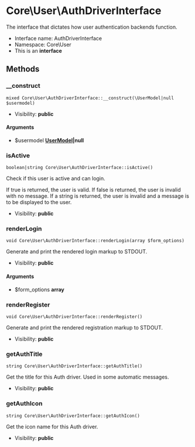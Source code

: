 Core\User\AuthDriverInterface
===============

The interface that dictates how user authentication backends function.




* Interface name: AuthDriverInterface
* Namespace: Core\User
* This is an **interface**






Methods
-------


### __construct

    mixed Core\User\AuthDriverInterface::__construct(\UserModel|null $usermodel)





* Visibility: **public**


#### Arguments
* $usermodel **[UserModel](usermodel.md)|null**



### isActive

    boolean|string Core\User\AuthDriverInterface::isActive()

Check if this user is active and can login.

If true is returned, the user is valid.
If false is returned, the user is invalid with no message.
If a string is returned, the user is invalid and a message is to be displayed to the user.

* Visibility: **public**




### renderLogin

    void Core\User\AuthDriverInterface::renderLogin(array $form_options)

Generate and print the rendered login markup to STDOUT.



* Visibility: **public**


#### Arguments
* $form_options **array**



### renderRegister

    void Core\User\AuthDriverInterface::renderRegister()

Generate and print the rendered registration markup to STDOUT.



* Visibility: **public**




### getAuthTitle

    string Core\User\AuthDriverInterface::getAuthTitle()

Get the title for this Auth driver.  Used in some automatic messages.



* Visibility: **public**




### getAuthIcon

    string Core\User\AuthDriverInterface::getAuthIcon()

Get the icon name for this Auth driver.



* Visibility: **public**



